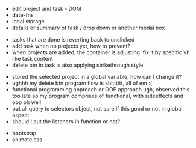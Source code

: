 <!-- TODO functions -->

- edit project and task - DOM
- date-fns
- local storage
- details or summary of task / drop down or another modal box

<!-- TODO fix -->

- tasks that are done is reverting back to unclicked
- add task when no projects yet, how to prevent?
- when projects are added, the container is adjusting. fix it by specific vh like task content
- delete btn in task is also applying strikethrough style

<!-- TODO Refactor -->

- stored the selected project in a global variable, how can I change it?
- ughhh my delete btn program flow is shitttttt, all of em :(
- functional programming approach or OOP approach ugh, observed this too late
  so my program comprises of functional, with sideeffects and oop oh well
- put all query to selectors object, not sure if this good or not in global aspect
- should I put the listeners in function or not?

<!-- TODO styles -->

- bootstrap
- animate.css
